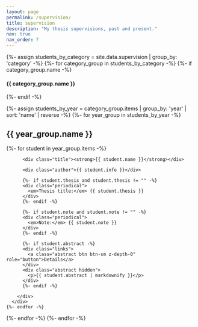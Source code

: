 ```yaml
---
layout: page
permalink: /supervision/
title: supervision
description: "My thesis supervisions, past and present."
nav: true
nav_order: 7
---
```


<div class="publications">
{%- assign students_by_category = site.data.supervision | group_by: 'category' -%}
{%- for category_group in students_by_category -%}
  {%- if category_group.name -%}
    <h4 class="font-weight-bolder mt-5 mb-4">{{ category_group.name }}</h4>
  {%- endif -%}

  {%- assign students_by_year = category_group.items | group_by: 'year' | sort: 'name' | reverse -%}
  {%- for year_group in students_by_year -%}
    <h2 class="year">{{ year_group.name }}</h2>
    {%- for student in year_group.items -%}
      <div class="row" style="margin-bottom: 1.5rem;">
        <div class="col-sm-10">

          <div class="title"><strong>{{ student.name }}</strong></div>

          <div class="author">{{ student.info }}</div>

          {%- if student.thesis and student.thesis != "" -%}
          <div class="periodical">
            <em>Thesis title:</em> {{ student.thesis }}
          </div>
          {%- endif -%}

          {%- if student.note and student.note != "" -%}
          <div class="periodical">
            <em>Note:</em> {{ student.note }}
          </div>
          {%- endif -%}

          {%- if student.abstract -%}
          <div class="links">
            <a class="abstract btn btn-sm z-depth-0" role="button">Details</a>
          </div>
          <div class="abstract hidden">
            <p>{{ student.abstract | markdownify }}</p>
          </div>
          {%- endif -%}

        </div>
      </div>
    {%- endfor -%}
  {%- endfor -%}
{%- endfor -%}
</div>